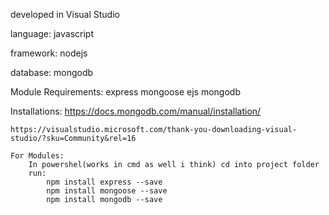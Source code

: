 
developed in Visual Studio

language: javascript

framework: nodejs

database: mongodb

Module Requirements:
	express
	mongoose
	ejs
	mongodb

Installations:
	https://docs.mongodb.com/manual/installation/
	
	https://visualstudio.microsoft.com/thank-you-downloading-visual-studio/?sku=Community&rel=16

	For Modules:
		In powershel(works in cmd as well i think) cd into project folder
		run:
			npm install express --save
			npm install mongoose --save
			npm install mongodb --save

